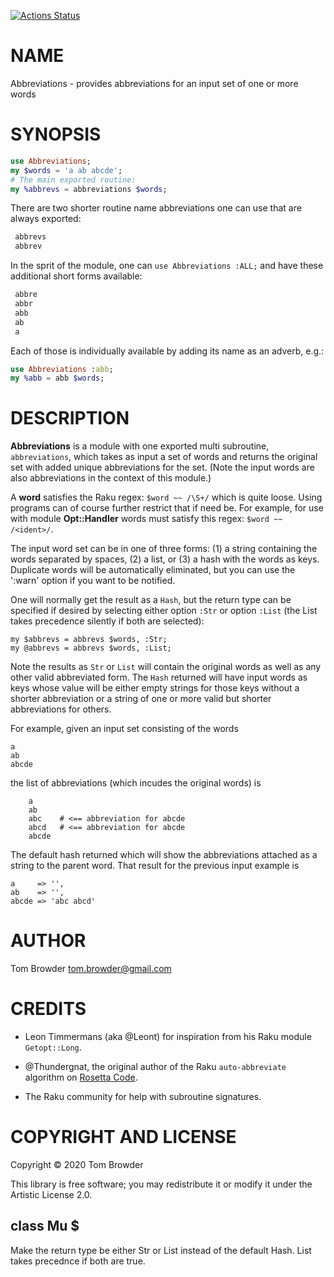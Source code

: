 [![Actions Status](https://github.com/tbrowder/Abbreviations/workflows/test/badge.svg)](https://github.com/tbrowder/Abbreviations/actions)

NAME
====

Abbreviations - provides abbreviations for an input set of one or more words

SYNOPSIS
========

```raku
use Abbreviations;
my $words = 'a ab abcde';
# The main exported routine:
my %abbrevs = abbreviations $words;
```

There are two shorter routine name abbreviations one can use that are always exported:

```raku
 abbrevs
 abbrev
```

In the sprit of the module, one can `use Abbreviations :ALL;` and have these additional short forms available:

```raku
 abbre
 abbr
 abb
 ab
 a
```

Each of those is individually available by adding its name as an adverb, e.g.:

```raku
use Abbreviations :abb;
my %abb = abb $words;
```

DESCRIPTION
===========

**Abbreviations** is a module with one exported multi subroutine, `abbreviations`, which takes as input a set of words and returns the original set with added unique abbreviations for the set. (Note the input words are also abbreviations in the context of this module.)

A **word** satisfies the Raku regex: `$word ~~ /\S+/` which is quite loose. Using programs can of course further restrict that if need be. For example, for use with module **Opt::Handler** words must satisfy this regex: `$word ~~ /<ident>/`.

The input word set can be in one of three forms: (1) a string containing the words separated by spaces, (2) a list, or (3) a hash with the words as keys. Duplicate words will be automatically eliminated, but you can use the ':warn' option if you want to be notified.

One will normally get the result as a `Hash`, but the return type can be specified if desired by selecting either option `:Str` or option `:List` (the List takes precedence silently if both are selected): 

    my $abbrevs = abbrevs $words, :Str;
    my @abbrevs = abbrevs $words, :List;

Note the results as `Str` or `List` will contain the original words as well as any other valid abbreviated form. The `Hash` returned will have input words as keys whose value will be either empty strings for those keys without a shorter abbreviation or a string of one or more valid but shorter abbreviations for others.

For example, given an input set consisting of the words

    a
    ab
    abcde

the list of abbreviations (which incudes the original words) is

        a
        ab
        abc    # <== abbreviation for abcde
        abcd   # <== abbreviation for abcde
        abcde

The default hash returned which will show the abbreviations attached as a string to the parent word. That result for the previous input example is

    a     => '',
    ab    => '',
    abcde => 'abc abcd'

AUTHOR
======

Tom Browder <tom.browder@gmail.com>

CREDITS
=======

  * Leon Timmermans (aka @Leont) for inspiration from his Raku module `Getopt::Long`.

  * @Thundergnat, the original author of the Raku `auto-abbreviate` algorithm on [Rosetta Code](http://rosettacode.org/wiki/Abbreviations,_automatic#Raku).

  * The Raku community for help with subroutine signatures.

COPYRIGHT AND LICENSE
=====================

Copyright &#x00A9; 2020 Tom Browder

This library is free software; you may redistribute it or modify it under the Artistic License 2.0.

class Mu $
----------

Make the return type be either Str or List instead of the default Hash. List takes precednce if both are true.

